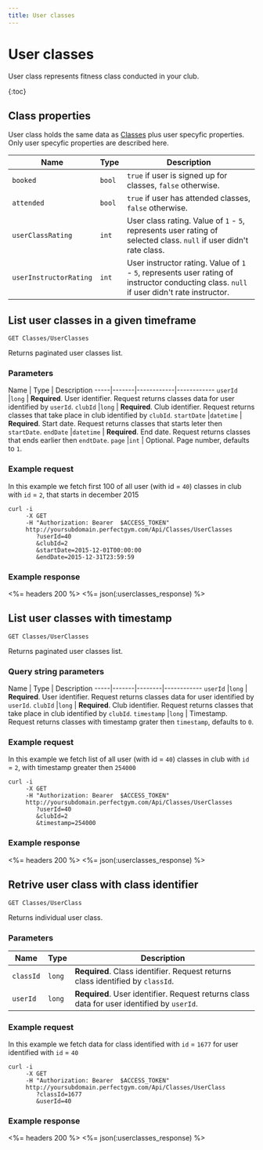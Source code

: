 ```yaml
---
title: User classes
---
```


# User classes

User class represents fitness class conducted in your club.

{:toc}


## <a name="properties"></a>Class properties

User class holds the same data as [Classes][ClassesProperties] plus user specyfic properties.
Only user specyfic properties are described here.


Name            		| Type    | Description
-----|------------------|----------------------
`booked`     			|`bool`   | `true` if user is signed up for classes, `false` otherwise.
`attended`    			|`bool`   | `true` if user has attended classes, `false` otherwise.
`userClassRating`       |`int`    | User class rating. Value of `1` - `5`, represents user rating of selected class. `null` if user didn't rate class.
`userInstructorRating`  |`int`    | User instructor rating. Value of `1` - `5`, represents user rating of instructor conducting class. `null` if user didn't rate instructor.



## List user classes in a given timeframe

    GET Classes/UserClasses

Returns paginated user classes list.


### Parameters

Name         | Type       | Description
-----|-------|------------|------------
`userId`     |`long`      | **Required**. User identifier. Request returns classes data for user identified by `userId`.
`clubId`     |`long`      | **Required**. Club identifier. Request returns classes that take place in club identified by `clubId`.
`startDate`  |`datetime`  | **Required**. Start date. Request returns classes that starts leter then `startDate`.
`endDate`    |`datetime`  | **Required**. End date. Request returns classes that ends earlier then `endtDate`.
`page`       |`int`       | Optional. Page number, defaults to `1`.


### Example request

In this example we fetch first 100 of all user (with id = `40`) classes in club with `id` = `2`, that starts in december 2015

``` command-line
curl -i 
     -X GET 
     -H "Authorization: Bearer  $ACCESS_TOKEN"  
     http://yoursubdomain.perfectgym.com/Api/Classes/UserClasses
        ?userId=40
        &clubId=2
        &startDate=2015-12-01T00:00:00
        &endDate=2015-12-31T23:59:59
```


### Example response

<%= headers 200 %>
<%= json(:userclasses_response) %>



## List user classes with timestamp 

    GET Classes/UserClasses

Returns paginated user classes list.


### Query string parameters

Name         | Type   | Description
-----|-------|--------|------------
`userId`     |`long`  | **Required**. User identifier. Request returns classes data for user identified by `userId`.
`clubId`     |`long`  | **Required**. Club identifier. Request returns classes that take place in club identified by `clubId`.
`timestamp`  |`long`  | Timestamp. Request returns classes with timestamp grater then `timestamp`, defaults to `0`.


### Example request

In this example we fetch list of all user (with id = `40`) classes in club with `id` = `2`, with timestamp greater then `254000`

``` command-line
curl -i 
     -X GET 
     -H "Authorization: Bearer  $ACCESS_TOKEN"  
     http://yoursubdomain.perfectgym.com/Api/Classes/UserClasses
        ?userId=40
        &clubId=2
        &timestamp=254000
```


### Example response

<%= headers 200 %>
<%= json(:userclasses_response) %>



## Retrive user class with class identifier

    GET Classes/UserClass

Returns individual user class.


### Parameters

Name         | Type   | Description
-------------|--------|--------------------
`classId`    |`long`  | **Required**. Class identifier. Request returns class identified by `classId`.
`userId`     |`long`  | **Required**. User identifier. Request returns class data for user identified by `userId`.


### Example request

In this example we fetch data for class identified with `id` = `1677` for user identified with `id` = `40`

``` command-line
curl -i 
     -X GET 
     -H "Authorization: Bearer  $ACCESS_TOKEN"  
     http://yoursubdomain.perfectgym.com/Api/Classes/UserClass
        ?classId=1677
        &userId=40        
```


### Example response

<%= headers 200 %>
<%= json(:userclasses_response) %>




[Classes]:  /Api/classes/classes
[ClassesProperties]:  /Api/classes/classes#properties
